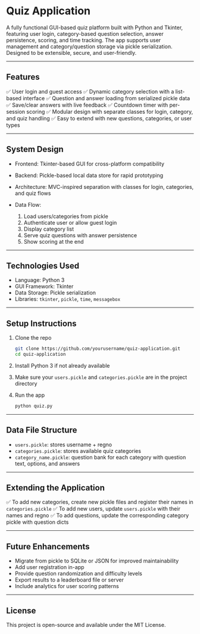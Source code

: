 
# Quiz Application

A fully functional GUI-based quiz platform built with Python and Tkinter, featuring user login, category-based question selection, answer persistence, scoring, and time tracking. The app supports user management and category/question storage via pickle serialization. Designed to be extensible, secure, and user-friendly.

---

## Features

✅ User login and guest access
✅ Dynamic category selection with a list-based interface
✅ Question and answer loading from serialized pickle data
✅ Save/clear answers with live feedback
✅ Countdown timer with per-session scoring
✅ Modular design with separate classes for login, category, and quiz handling
✅ Easy to extend with new questions, categories, or user types

---

## System Design

* Frontend: Tkinter-based GUI for cross-platform compatibility
* Backend: Pickle-based local data store for rapid prototyping
* Architecture: MVC-inspired separation with classes for login, categories, and quiz flows
* Data Flow:

  1. Load users/categories from pickle
  2. Authenticate user or allow guest login
  3. Display category list
  4. Serve quiz questions with answer persistence
  5. Show scoring at the end

---

## Technologies Used

* Language: Python 3
* GUI Framework: Tkinter
* Data Storage: Pickle serialization
* Libraries: `tkinter`, `pickle`, `time`, `messagebox`

---

## Setup Instructions

1. Clone the repo

   ```bash
   git clone https://github.com/yourusername/quiz-application.git
   cd quiz-application
   ```
2. Install Python 3 if not already available
3. Make sure your `users.pickle` and `categories.pickle` are in the project directory
4. Run the app

   ```bash
   python quiz.py
   ```

---

## Data File Structure

* `users.pickle`: stores username + regno
* `categories.pickle`: stores available quiz categories
* `category_name.pickle`: question bank for each category with question text, options, and answers

---

## Extending the Application

✅ To add new categories, create new pickle files and register their names in `categories.pickle`
✅ To add new users, update `users.pickle` with their names and regno
✅ To add questions, update the corresponding category pickle with question dicts

---

## Future Enhancements

* Migrate from pickle to SQLite or JSON for improved maintainability
* Add user registration in-app
* Provide question randomization and difficulty levels
* Export results to a leaderboard file or server
* Include analytics for user scoring patterns

---

## License

This project is open-source and available under the MIT License.

